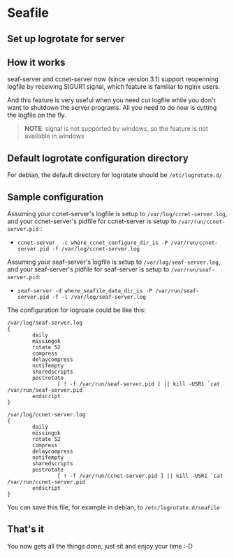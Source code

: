 # Seafile
## Set up logrotate for server

## How it works

  seaf-server and ccnet-server now (since version 3.1) support reopenning
  logfile by receiving SIGUR1 signal, which feature is familiar to nginx users.

  And this feature is very useful when you need cut logfile while you don't want
  to shutdown the server programs. All you need to do now is cutting the logfile on
  the fly.

  > **NOTE**: signal is not supported by windows, so the feature is not available in windows

## Default logrotate configuration directory

For debian, the default directory for logrotate should be ``/etc/logrotate.d/``

## Sample configuration

Assuming your ccnet-server's logfile is setup to ``/var/log/ccnet-server.log``, and your
ccnet-server's pidfile for ccnet-server is setup to ``/var/run/ccnet-server.pid`` :

- ``ccnet-server  -c where_ccnet_configure_dir_is -P /var/run/ccnet-server.pid -f /var/log/ccnet-server.log``

Assuming your seaf-server's logfile is setup to ``/var/log/seaf-server.log``, and your
seaf-server's pidfile for seaf-server is setup to ``/var/run/seaf-server.pid``:

- ``seaf-server -d where_seafile_data_dir_is -P /var/run/seaf-server.pid -f -l /var/log/seaf-server.log``

The configuration for logroate could be like this:
```
/var/log/seaf-server.log
{
        daily
        missingok
        rotate 52
        compress
        delaycompress
        notifempty
        sharedscripts
        postrotate
                [ ! -f /var/run/seaf-server.pid ] || kill -USR1 `cat /var/run/seaf-server.pid`
        endscript
}

/var/log/ccnet-server.log
{
        daily
        missingok
        rotate 52
        compress
        delaycompress
        notifempty
        sharedscripts
        postrotate
                [ ! -f /var/run/ccnet-server.pid ] || kill -USR1 `cat /var/run/ccnet-server.pid`
        endscript
}
```

You can save this file, for example in debian, to ``/etc/logrotate.d/seafile``

## That's it

   You now gets all the things done, just sit and enjoy your time :-D

